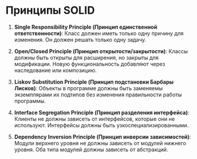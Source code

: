 # Принципы SOLID

1. **Single Responsibility Principle (Принцип единственной ответственности)**:
   Класс должен иметь только одну причину для изменения. Он должен решать только одну задачу.

2. **Open/Closed Principle (Принцип открытости/закрытости)**:
   Классы должны быть открыты для расширения, но закрыты для модификации. Новую функциональность добавляют через наследование или композицию.

3. **Liskov Substitution Principle (Принцип подстановки Барбары Лисков)**:
   Объекты в программе должны быть заменяемы экземплярами их подтипов без изменения правильности работы программы.

4. **Interface Segregation Principle (Принцип разделения интерфейса)**:
   Клиенты не должны зависеть от интерфейсов, которые они не используют. Интерфейсы должны быть узкоспециализированными.

5. **Dependency Inversion Principle (Принцип инверсии зависимостей)**:
   Модули верхнего уровня не должны зависеть от модулей нижнего уровня. Оба типа модулей должны зависеть от абстракций.